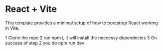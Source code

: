 # React + Vite

This template provides a minimal setup of how to bootstrap React working in Vite.

1 Clone the repo
2 run npm i, it will install the neccessy dependecies
3 On success of step 2 you do npm run dev

